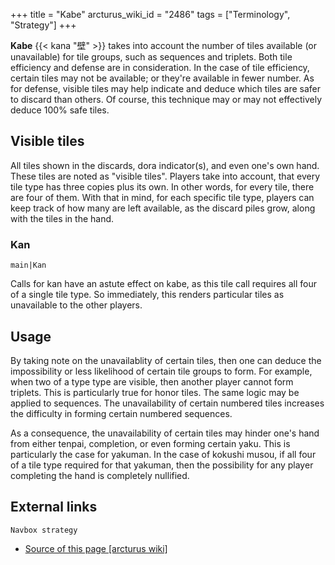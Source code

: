 +++
title = "Kabe"
arcturus_wiki_id = "2486"
tags = ["Terminology", "Strategy"]
+++

**Kabe** {{< kana "壁" >}} takes into account the number of tiles available (or unavailable) for
tile groups, such as sequences and triplets. Both tile efficiency and defense are in consideration.
In the case of tile efficiency, certain tiles may not be available; or they're available in fewer
number. As for defense, visible tiles may help indicate and deduce which tiles are safer to discard
than others. Of course, this technique may or may not effectively deduce 100% safe tiles.

## Visible tiles

All tiles shown in the discards, dora indicator(s), and even one's own hand. These tiles are noted
as "visible tiles". Players take into account, that every tile type has three copies plus its own.
In other words, for every tile, there are four of them. With that in mind, for each specific tile
type, players can keep track of how many are left available, as the discard piles grow, along with
the tiles in the hand.

### Kan

`main|Kan`

Calls for kan have an astute effect on kabe, as this tile call requires all four of a single tile
type. So immediately, this renders particular tiles as unavailable to the other players.

## Usage

By taking note on the unavailablity of certain tiles, then one can deduce the impossibility or less
likelihood of certain tile groups to form. For example, when two of a type type are visible, then
another player cannot form triplets. This is particularly true for honor tiles. The same logic may
be applied to sequences. The unavailability of certain numbered tiles increases the difficulty in
forming certain numbered sequences.

As a consequence, the unavailability of certain tiles may hinder one's hand from either tenpai,
completion, or even forming certain yaku. This is particularly the case for yakuman. In the case of
kokushi musou, if all four of a tile type required for that yakuman, then the possibility for any
player completing the hand is completely nullified.

## External links

`Navbox strategy`

- [Source of this page [arcturus wiki]](http://arcturus.su/wiki/Kabe)
